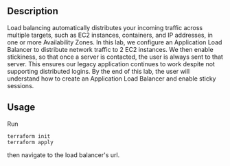## Description

Load balancing automatically distributes your incoming traffic across multiple targets, such as EC2 instances, containers, and IP addresses, in one or more Availability Zones. In this lab, we configure an Application Load Balancer to distribute network traffic to 2 EC2 instances. We then enable stickiness, so that once a server is contacted, the user is always sent to that server. This ensures our legacy application continues to work despite not supporting distributed logins. By the end of this lab, the user will understand how to create an Application Load Balancer and enable sticky sessions.


## Usage

Run
```
terraform init
terraform apply
```

then navigate to the load balancer's url.
